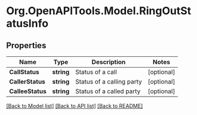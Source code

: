 
# Org.OpenAPITools.Model.RingOutStatusInfo

## Properties

Name | Type | Description | Notes
------------ | ------------- | ------------- | -------------
**CallStatus** | **string** | Status of a call | [optional] 
**CallerStatus** | **string** | Status of a calling party | [optional] 
**CalleeStatus** | **string** | Status of a called party | [optional] 

[[Back to Model list]](../README.md#documentation-for-models)
[[Back to API list]](../README.md#documentation-for-api-endpoints)
[[Back to README]](../README.md)

